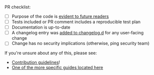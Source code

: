 PR checklist:

- [ ] Purpose of the code is [evident to future readers](https://semgrep.dev/docs/contributing/contributing-code/#explaining-code)
- [ ] Tests included or PR comment includes a reproducible test plan
- [ ] Documentation is up-to-date
- [ ] A changelog entry was [added to changelog.d](https://semgrep.dev/docs/contributing/contributing-code/#adding-a-changelog-entry) for any user-facing change
- [ ] Change has no security implications (otherwise, ping security team)

If you're unsure about any of this, please see:

- [Contribution guidelines](https://semgrep.dev/docs/contributing/contributing-code)!
- [One of the more specific guides located here](https://semgrep.dev/docs/contributing/contributing/)
